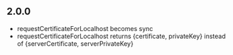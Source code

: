 ## 2.0.0

- requestCertificateForLocalhost becomes sync
- requestCertificateForLocalhost returns {certificate, privateKey} instead of {serverCertificate, serverPrivateKey}
